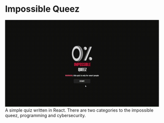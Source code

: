 # Impossible Queez

![preview](src/assets/img/preview.gif)
A simple quiz written in React. There are two categories to the impossible queez, programming and cybersecurity.
